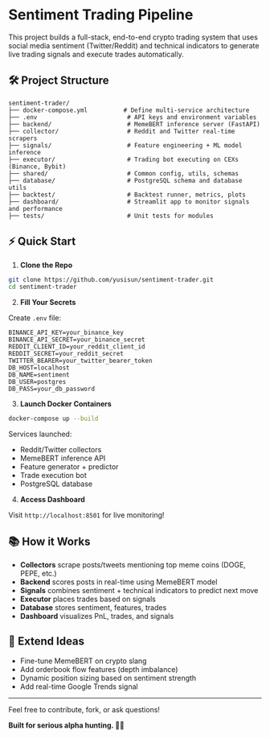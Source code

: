 # Sentiment Trading Pipeline

This project builds a full-stack, end-to-end crypto trading system that uses social media sentiment (Twitter/Reddit) and technical indicators to generate live trading signals and execute trades automatically.

## 🛠 Project Structure

```
sentiment-trader/
├── docker-compose.yml          # Define multi-service architecture
├── .env                         # API keys and environment variables
├── backend/                     # MemeBERT inference server (FastAPI)
├── collector/                   # Reddit and Twitter real-time scrapers
├── signals/                     # Feature engineering + ML model inference
├── executor/                    # Trading bot executing on CEXs (Binance, Bybit)
├── shared/                      # Common config, utils, schemas
├── database/                    # PostgreSQL schema and database utils
├── backtest/                    # Backtest runner, metrics, plots
├── dashboard/                   # Streamlit app to monitor signals and performance
├── tests/                       # Unit tests for modules
```

## ⚡ Quick Start

1. **Clone the Repo**

```bash
git clone https://github.com/yusisun/sentiment-trader.git
cd sentiment-trader
```

2. **Fill Your Secrets**

Create `.env` file:
```env
BINANCE_API_KEY=your_binance_key
BINANCE_API_SECRET=your_binance_secret
REDDIT_CLIENT_ID=your_reddit_client_id
REDDIT_SECRET=your_reddit_secret
TWITTER_BEARER=your_twitter_bearer_token
DB_HOST=localhost
DB_NAME=sentiment
DB_USER=postgres
DB_PASS=your_db_password
```

3. **Launch Docker Containers**

```bash
docker-compose up --build
```

Services launched:
- Reddit/Twitter collectors
- MemeBERT inference API
- Feature generator + predictor
- Trade execution bot
- PostgreSQL database

4. **Access Dashboard**

Visit `http://localhost:8501` for live monitoring!


## 📚 How it Works

- **Collectors** scrape posts/tweets mentioning top meme coins (DOGE, PEPE, etc.)
- **Backend** scores posts in real-time using MemeBERT model
- **Signals** combines sentiment + technical indicators to predict next move
- **Executor** places trades based on signals
- **Database** stores sentiment, features, trades
- **Dashboard** visualizes PnL, trades, and signals

## 🚀 Extend Ideas

- Fine-tune MemeBERT on crypto slang
- Add orderbook flow features (depth imbalance)
- Dynamic position sizing based on sentiment strength
- Add real-time Google Trends signal

---

Feel free to contribute, fork, or ask questions!

**Built for serious alpha hunting. 🧠🚀**
